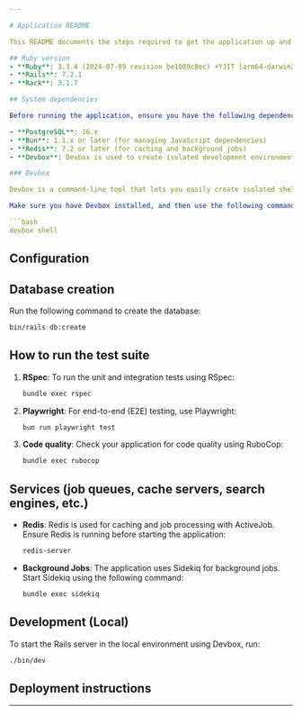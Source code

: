 ```yaml
---

# Application README

This README documents the steps required to get the application up and running.

## Ruby version
- **Ruby**: 3.3.4 (2024-07-09 revision be1089c8ec) +YJIT [arm64-darwin23]
- **Rails**: 7.2.1
- **Rack**: 3.1.7

## System dependencies

Before running the application, ensure you have the following dependencies installed:

- **PostgreSQL**: 16.x
- **Bun**: 1.1.x or later (for managing JavaScript dependencies)
- **Redis**: 7.2 or later (for caching and background jobs)
- **Devbox**: Devbox is used to create isolated development environments.

### Devbox

Devbox is a command-line tool that lets you easily create isolated shells for development. It uses a configuration file to define the list of packages required for your project, and it creates an isolated, reproducible environment with those packages installed.

Make sure you have Devbox installed, and then use the following command to start the isolated environment:

```bash
devbox shell
```

## Configuration


## Database creation

Run the following command to create the database:

```bash
bin/rails db:create
```

## How to run the test suite

1. **RSpec**: To run the unit and integration tests using RSpec:
   ```bash
   bundle exec rspec
   ```

2. **Playwright**: For end-to-end (E2E) testing, use Playwright:
   ```bash
   bun run playwright test
   ```

3. **Code quality**: Check your application for code quality using RuboCop:
   ```bash
   bundle exec rubocop
   ```

## Services (job queues, cache servers, search engines, etc.)

- **Redis**: Redis is used for caching and job processing with ActiveJob. Ensure Redis is running before starting the application:
  ```bash
  redis-server
  ```

- **Background Jobs**: The application uses Sidekiq for background jobs. Start Sidekiq using the following command:
  ```bash
  bundle exec sidekiq
  ```

## Development (Local)

To start the Rails server in the local environment using Devbox, run:

```bash
./bin/dev
```

## Deployment instructions

---
```

